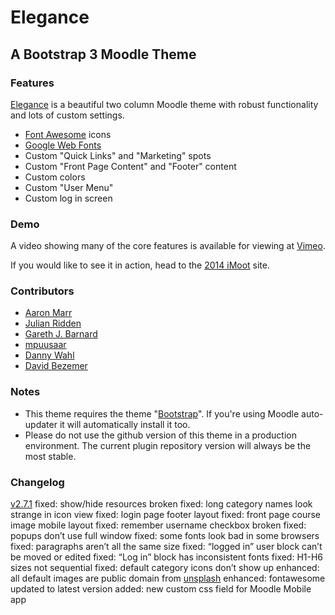 # Elegance

## A Bootstrap 3 Moodle Theme

### Features

[Elegance](https://moodle.org/plugins/view.php?plugin=theme_elegance) is a beautiful two column Moodle theme with robust functionality and lots of custom settings.

* [Font Awesome](http://fortawesome.github.io/Font-Awesome/) icons
* [Google Web Fonts](http://www.google.com/fonts/)
* Custom "Quick Links" and "Marketing" spots
* Custom "Front Page Content" and "Footer" content
* Custom colors
* Custom "User Menu"
* Custom log in screen

### Demo

A video showing many of the core features is available for viewing at [Vimeo](https://vimeo.com/channels/moodleman/87749717).

If you would like to see it in action, head to the [2014 iMoot](http://2014.imoot.org) site.

### Contributors

*   [Aaron Marr](https://github.com/aaronmarruk)
*   [Julian Ridden](http://moodleman.net/)
*   [Gareth J. Barnard](http://about.me/gjbarnard)
*   [mpuusaar](https://github.com/mpuusaar)
*   [Danny Wahl](http://www.iyware.com)
*   [David Bezemer](http://www.davidbezemer.nl)

### Notes
* This theme requires the theme "[Bootstrap](https://moodle.org/plugins/view.php?plugin=theme_bootstrap)".  If you're using Moodle auto-updater it will automatically install it too.
* Please do not use the github version of this theme in a production environment.  The current plugin repository version will always be the most stable.

### Changelog

[v2.7.1](https://github.com/thedannywahl/moodle-theme_elegance/issues?q=milestone%3Av2.7.1+is%3Aclosed)
fixed: show/hide resources broken
fixed: long category names look strange in icon view
fixed: login page footer layout
fixed: front page course image mobile layout
fixed: remember username checkbox broken
fixed: popups don’t use full window
fixed: some fonts look bad in some browsers
fixed: paragraphs aren’t all the same size
fixed: “logged in” user block can’t be moved or edited
fixed: “Log in” block has inconsistent fonts
fixed: H1-H6 sizes not sequential
fixed: default category icons don’t show up
enhanced: all default images are public domain from [unsplash](http://unsplash.com)
enhanced: fontawesome updated to latest version
added: new custom css field for Moodle Mobile app